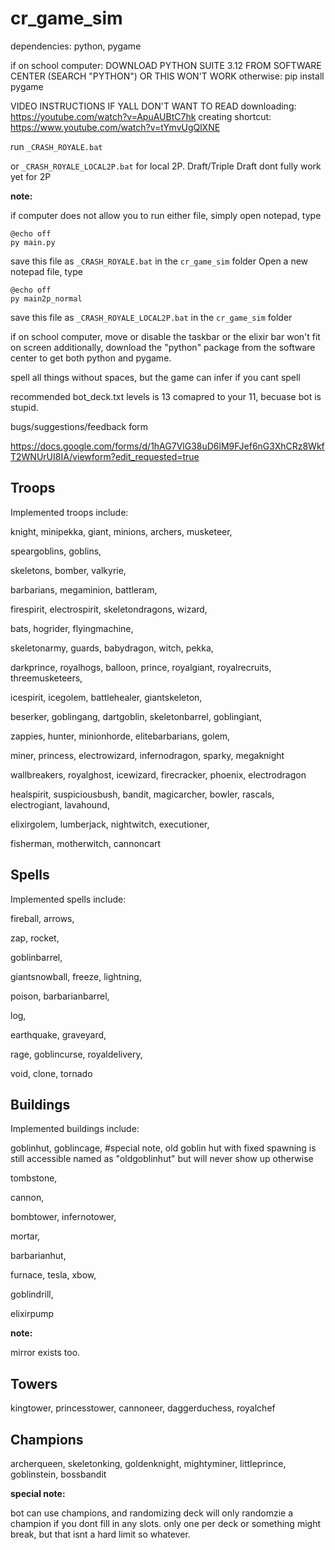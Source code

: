 
# cr_game_sim

dependencies: python, pygame

if on school computer:
DOWNLOAD PYTHON SUITE 3.12 FROM SOFTWARE CENTER (SEARCH "PYTHON") OR THIS WON'T WORK
otherwise:
pip install pygame

VIDEO INSTRUCTIONS IF YALL DON'T WANT TO READ
downloading:
https://youtube.com/watch?v=ApuAUBtC7hk
creating shortcut:
https://www.youtube.com/watch?v=tYmvUgQlXNE


run `_CRASH_ROYALE.bat`

or `_CRASH_ROYALE_LOCAL2P.bat` for local 2P. Draft/Triple Draft dont fully work yet for 2P

**note:**

if computer does not allow you to run either file, simply open notepad, type

```
@echo off
py main.py
```
 save this file as `_CRASH_ROYALE.bat` in the `cr_game_sim` folder
 Open a new notepad file, type
```
@echo off
py main2p_normal
```
save this file as `_CRASH_ROYALE_LOCAL2P.bat` in the `cr_game_sim` folder
 

if on school computer, move or disable the taskbar or the elixir bar won't fit on screen
additionally, download the "python" package from the software center to get both python and pygame.
  

spell all things without spaces, but the game can infer if you cant spell

  

recommended bot_deck.txt levels is 13 comapred to your 11, becuase bot is stupid.

  

bugs/suggestions/feedback form

https://docs.google.com/forms/d/1hAG7VlG38uD6lM9FJef6nG3XhCRz8WkfT2WNUrUI8IA/viewform?edit_requested=true

  
  

## Troops

Implemented troops include:

  

knight, minipekka, giant, minions, archers, musketeer,

speargoblins, goblins,

skeletons, bomber, valkyrie,

barbarians, megaminion, battleram,

firespirit, electrospirit, skeletondragons, wizard,

bats, hogrider, flyingmachine,

skeletonarmy, guards, babydragon, witch, pekka,

darkprince, royalhogs, balloon, prince, royalgiant, royalrecruits, threemusketeers,

icespirit, icegolem, battlehealer, giantskeleton,

beserker, goblingang, dartgoblin, skeletonbarrel, goblingiant,

zappies, hunter, minionhorde, elitebarbarians, golem,

miner, princess, electrowizard, infernodragon, sparky, megaknight

wallbreakers, royalghost, icewizard, firecracker, phoenix, electrodragon

healspirit, suspiciousbush, bandit, magicarcher, bowler, rascals, electrogiant, lavahound,

elixirgolem, lumberjack, nightwitch, executioner,

fisherman, motherwitch, cannoncart

## Spells

Implemented spells include:

  

fireball, arrows,

zap, rocket,

goblinbarrel,

giantsnowball, freeze, lightning,

poison, barbarianbarrel,

log,

earthquake, graveyard,

rage, goblincurse, royaldelivery,

void, clone, tornado

## Buildings

Implemented buildings include:

  

goblinhut, goblincage, #special note, old goblin hut with fixed spawning is still accessible named as "oldgoblinhut" but will never show up otherwise

tombstone,

cannon,

bombtower, infernotower,

mortar,

barbarianhut,

furnace, tesla, xbow,

goblindrill,

elixirpump

  

**note:**

mirror exists too.

## Towers

kingtower, princesstower, cannoneer, daggerduchess, royalchef

  

## Champions

archerqueen, skeletonking, goldenknight, mightyminer, littleprince, goblinstein, bossbandit

**special note:**

bot can use champions, and randomizing deck will only randomzie a champion if you dont fill in any slots. only one per deck or something might break, but that isnt a hard limit so whatever.